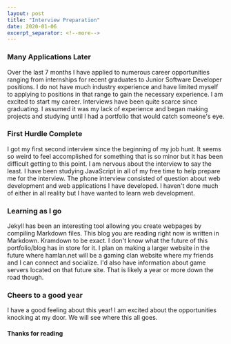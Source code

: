 ```yaml
---
layout: post
title: "Interview Preparation"
date: 2020-01-06
excerpt_separator: <!--more-->
---
```


### Many Applications Later
Over the last 7 months I have applied to numerous career opportunities ranging from internships for recent graduates to Junior Software Developer positions. I do not have much industry experience and have limited myself to applying to positions in that range to gain the necessary experience. I am excited to start my career. Interviews have been quite scarce since graduating. I assumed it was my lack of experience and began making projects and studying until I had a portfolio that would catch someone's eye.
<!--more-->

### First Hurdle Complete
I got my first second interview since the beginning of my job hunt. It seems so weird to feel accomplished for something that is so minor but it has been difficult getting to this point. I am nervous about the interview to say the least. I have been studying JavaScript in all of my free time to help prepare me for the interview. The phone interview consisted of question about web development and web applications I have developed. I haven't done much of either in all reality but I have wanted to learn web development.

### Learning as I go
Jekyll has been an interesting tool allowing you create webpages by compiling Markdown files. This blog you are reading right now is written in Markdown. Kramdown to be exact. I don't know what the future of this portfolio/blog has in store for it. I plan on making a larger website in the future where hamlan.net will be a gaming clan website where my friends and I can connect and socialize. I'd also have information about game servers located on that future site. That is likely a year or more down the road though.

### Cheers to a good year
I have a good feeling about this year! I am excited about the opportunities knocking at my door. We will see where this all goes.

#### Thanks for reading
